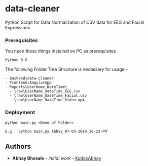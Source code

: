 # data-cleaner

Python Script for Data Normalization of CSV data for EEG and Facial Expressions

### Prerequisites

You need these things installed on PC as prerequisites

```
Python 3.6
```

The following Folder Tree Structure is necessary for usage - 

```
- Backend\data-cleaner
- Frontend\AngularApp
- Reports\UserName_DateTime\
  - \raw\UserName_DateTime_EEG.csv
  - \raw\UserName_DateTime_Facial.csv
  - \raw\UserName_DateTime_Video.mp4  
```

### Deployment

```
python main.py <Name of Folder>

E.g. `python main.py Abhay_07-03-2019_16-23-PM`
```


## Authors

* **Abhay Bhosale** - *Initial work* - [KudosAbhay](https://github.com/KudosAbhay)